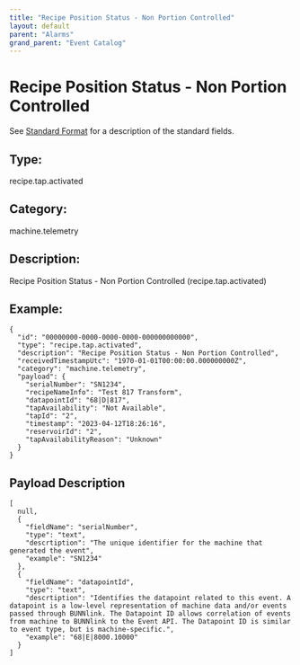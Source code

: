 ```yaml
---
title: "Recipe Position Status - Non Portion Controlled"
layout: default
parent: "Alarms"
grand_parent: "Event Catalog"
---
```


# Recipe Position Status - Non Portion Controlled

See [Standard Format](/event-subscriptions/event-format) for a description of the standard fields.

## Type:

recipe.tap.activated

## Category:

machine.telemetry

## Description: 

Recipe Position Status - Non Portion Controlled (recipe.tap.activated)

## Example:

```
{
  "id": "00000000-0000-0000-0000-000000000000",
  "type": "recipe.tap.activated",
  "description": "Recipe Position Status - Non Portion Controlled",
  "receivedTimestampUtc": "1970-01-01T00:00:00.000000000Z",
  "category": "machine.telemetry",
  "payload": {
    "serialNumber": "SN1234",
    "recipeNameInfo": "Test 817 Transform",
    "datapointId": "68|D|817",
    "tapAvailability": "Not Available",
    "tapId": "2",
    "timestamp": "2023-04-12T18:26:16",
    "reservoirId": "2",
    "tapAvailabilityReason": "Unknown"
  }
}
```

## Payload Description

```
[
  null,
  {
    "fieldName": "serialNumber",
    "type": "text",
    "descrtiption": "The unique identifier for the machine that generated the event",
    "example": "SN1234"
  },
  {
    "fieldName": "datapointId",
    "type": "text",
    "descrtiption": "Identifies the datapoint related to this event. A datapoint is a low-level representation of machine data and/or events passed through BUNNlink. The Datapoint ID allows correlation of events from machine to BUNNlink to the Event API. The Datapoint ID is similar to event type, but is machine-specific.",
    "example": "68|E|8000.10000"
  }
]
```

